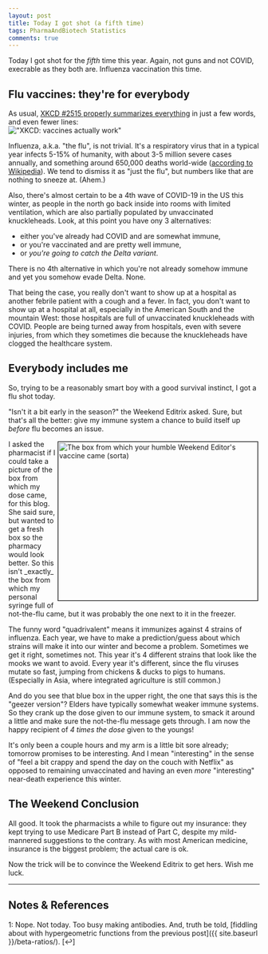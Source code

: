 ```yaml
---
layout: post
title: Today I got shot (a fifth time)
tags: PharmaAndBiotech Statistics
comments: true
---
```


Today I got shot for the _fifth_ time this year.  Again, not guns and not COVID, execrable
as they both are.  Influenza vaccination this time.  


## Flu vaccines: they're for everybody  

As usual, [XKCD #2515 properly summarizes everything](https://xkcd.com/2515/) in just a
few words, and even fewer lines:  
!["XKCD: vaccines actually work"](https://imgs.xkcd.com/comics/vaccine_research.png "XKCD: vaccines actually work")

Influenza, a.k.a. "the flu", is not trivial.  It's a respiratory virus that in a typical
year infects 5-15% of humanity, with about 3-5 million severe cases annually, and
something around 650,000 deaths world-wide
([according to Wikipedia](https://en.wikipedia.org/wiki/Influenza)).  We tend to dismiss
it as "just the flu", but numbers like that are nothing to sneeze at.  (Ahem.)  

Also, there's almost certain to be a 4th wave of COVID-19 in the US this winter, as people
in the north go back inside into rooms with limited ventilation, which are also partially
populated by unvaccinated knuckleheads.  Look, at this point you have ony 3 alternatives:  
- either you've already had COVID and are somewhat immune,  
- or you're vaccinated and are pretty well immune,  
- or _you're going to catch the Delta variant_.  

There is no 4th alternative in which you're not already somehow immune and yet you somehow
evade Delta.  None.  

That being the case, you really don't want to show up at a hospital as another febrile
patient with a cough and a fever.  In fact, you don't want to show up at a hospital at
all, especially in the American South and the mountain West: those hospitals are full of
unvaccinated knuckleheads with COVID.  People are being turned away from hospitals, even
with severe injuries, from which they sometimes die because the knuckleheads have clogged
the healthcare system.  


## Everybody includes me  

So, trying to be a reasonably smart boy with a good survival instinct, I got a
flu shot today.  

"Isn't it a bit early in the season?" the Weekend Editrix asked.  Sure, but that's all the
better: give my immune system a chance to build itself up _before_ flu becomes an issue.  

<img src="{{ site.baseurl }}/images/2021-09-14-today-i-got-shot-a-fifth-time-flu-vaccine.jpg" width="400" height="318" alt="The box from which your humble Weekend Editor's vaccine came (sorta)" title = "The box from which your humble Weekend Editor's vaccine came (sorta)" style="float: right; margin: 3px 3px 3px 3px; border: 1px solid #000000;">
I asked the pharmacist if I could take a picture of the box from which my dose came, for this blog.
She said sure, but wanted to get a fresh box so the pharmacy would look better.  So this
isn't _exactly_ the box from which my personal syringe full of not-the-flu came, but it was
probably the one next to it in the freezer.  

The funny word "quadrivalent" means it immunizes against 4 strains of influenza.  Each
year, we have to make a prediction/guess about which strains will make it into our winter
and become a problem.  Sometimes we get it right, sometimes not.  This year it's 4
different strains that look like the mooks we want to avoid.  Every year it's different,
since the flu viruses mutate so fast, jumping from chickens & ducks to pigs to
humans. (Especially in Asia, where integrated agriculture is still common.)  

And do you see that blue box in the upper right, the one that says this is the "geezer
version"?  Elders have typically somewhat weaker immune systems.  So they crank up the
dose given to our immune system, to smack it around a little and make sure the not-the-flu
message gets through.  I am now the happy recipient of _4 times the dose_ given to the youngs!  

It's only been a couple hours and my arm is a little bit sore already; tomorrow promises
to be interesting.  And I mean "interesting" in the sense of "feel a bit crappy and spend
the day on the couch with Netflix" as opposed to remaining unvaccinated and
having an even _more_ "interesting" near-death experience this winter.  


## The Weekend Conclusion  

All good.  It took the pharmacists a while to figure out my insurance: they kept
trying to use Medicare Part B instead of Part C, despite my mild-mannered suggestions to
the contrary.  As with most American medicine, insurance is the biggest problem; the
actual care is ok.  

Now the trick will be to convince the Weekend Editrix to get hers.  Wish me luck.  

---

## Notes &amp; References  

<!--
<sup id="fn1a">[[1]](#fn1)</sup>
<a id="fn1">1</a>: [↩](#fn1a)  
<img src="{{ site.baseurl }}/images/***" width="400" height="***" alt="***" title = "***" style="float: right; margin: 3px 3px 3px 3px; border: 1px solid #000000;">
-->

<a id="fn1">1</a>: Nope.  Not today.  Too busy making antibodies.  And, truth be told, [fiddling about with hypergeometric functions from the previous post]({{ site.baseurl }}/beta-ratios/). [↩]  
